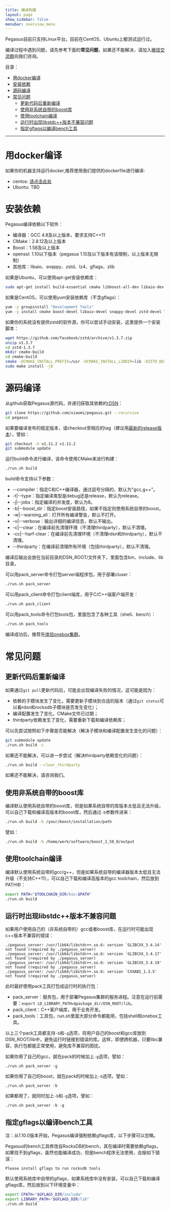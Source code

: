 ```yaml
---
title: 编译构建
layout: page
show_sidebar: false
menubar: overview_menu
---
```


Pegasus目前只支持Linux平台。目前在CentOS、Ubuntu上都测试运行过。

编译过程中遇到问题，请先参考下面的**常见问题**，如果还不能解决，请加入[微信交流群](https://github.com/XiaoMi/pegasus/wiki/%E5%85%B3%E4%BA%8E%E6%88%91%E4%BB%AC)向我们咨询。

目录：
* [用docker编译](#用docker编译)
* [安装依赖](#%E5%AE%89%E8%A3%85%E4%BE%9D%E8%B5%96)
* [源码编译](#%E6%BA%90%E7%A0%81%E7%BC%96%E8%AF%91)
* [常见问题](#%E5%B8%B8%E8%A7%81%E9%97%AE%E9%A2%98)
  * [更新代码后重新编译](#%E6%9B%B4%E6%96%B0%E4%BB%A3%E7%A0%81%E5%90%8E%E9%87%8D%E6%96%B0%E7%BC%96%E8%AF%91)
  * [使用非系统自带的boost库](#%E4%BD%BF%E7%94%A8%E9%9D%9E%E7%B3%BB%E7%BB%9F%E8%87%AA%E5%B8%A6%E7%9A%84boost%E5%BA%93)
  * [使用toolchain编译](#%E4%BD%BF%E7%94%A8toolchain%E7%BC%96%E8%AF%91)
  * [运行时出现libstdc++版本不兼容问题](https://github.com/xiaomi/pegasus/wiki/%E7%BC%96%E8%AF%91%E6%9E%84%E5%BB%BA#%E8%BF%90%E8%A1%8C%E6%97%B6%E5%87%BA%E7%8E%B0libstdc%E7%89%88%E6%9C%AC%E4%B8%8D%E5%85%BC%E5%AE%B9%E9%97%AE%E9%A2%98)
  * [指定gflags以编译bench工具](#%E6%8C%87%E5%AE%9Agflags%E4%BB%A5%E7%BC%96%E8%AF%91bench%E5%B7%A5%E5%85%B7)
***

# 用docker编译

如果你的机器支持运行docker,推荐使用我们提供的dockerfile进行编译:
* centos: [请点击此处](https://github.com/XiaoMi/pegasus/blob/master/docker/dev/centos7/Dockerfile)
* Ubuntu: TBD

# 安装依赖

Pegasus编译依赖以下软件：
* 编译器：GCC 4.8及以上版本，要求支持C++11
* CMake：2.8.12及以上版本
* Boost：1.58及以上版本
* openssl: 1.10以下版本（pegasus 1.10及以下版本有该限制，以上版本无限制）
* 其他库：libaio、snappy、zstd、lz4、gflags、zlib

如果是Ubuntu，可以使用apt-get安装依赖库：
```bash
sudo apt-get install build-essential cmake libboost-all-dev libaio-dev libsnappy-dev libzstd-dev liblz4-dev libgflags-dev zlib1g zlib1g.dev patch git curl zip automake libtool libssl-dev
```

如果是CentOS，可以使用yum安装依赖库（不含gflags）：
```bash
yum -y groupinstall "Development Tools"
yum -y install cmake boost-devel libaio-devel snappy-devel zstd-devel lz4-devel gflags-devel zlib zlib-devel patch openssl-devel
```

如果你的系统没有提供zstd的软件源，你可以尝试手动安装，这里提供一个安装脚本：
```bash
wget https://github.com/facebook/zstd/archive/v1.3.7.zip
unzip v1.3.7
cd zstd-1.3.7
mkdir cmake-build
cd cmake-build
cmake -DCMAKE_INSTALL_PREFIX=/usr -DCMAKE_INSTALL_LIBDIR=lib -DZSTD_BUILD_PROGRAMS=OFF ../build/cmake
sudo make install -j8
```

# 源码编译

从github获取Pegasus源代码，并递归获取其依赖的[rDSN](https://github.com/xiaomi/rdsn)：
```bash
git clone https://github.com/xiaomi/pegasus.git --recursive
cd pegasus
```

如果要编译发布的稳定版本，请checkout至相应的tag（建议用[最新的release版本](https://github.com/xiaomi/pegasus/releases)），譬如：
```bash
git checkout -b v1.11.2 v1.11.2
git submodule update
```

运行build命令进行编译，该命令使用CMake来进行构建：
```bash
./run.sh build
```

build命令支持以下参数：
* --compiler：指定C和C++编译器，通过逗号分隔的，默认为"gcc,g++"。
* -t|--type：指定编译类型是debug还是release，默认为release。
* -j|--jobs：指定编译的并发度，默认为8。
* -b|--boost_dir：指定boost安装路径，如果不指定则使用系统自带的boost。
* -w|--warning_all：打开所有编译警告，默认不打开。
* -v|--verbose：输出详细的编译信息，默认不输出。
* -c|--clear：在编译前先清理环境（不清理thirdparty），默认不清理。
* -cc|--harf-clear：在编译前先清理环境（不清理rdsn和thirdparty），默认不清理。
* --thirdparty：在编译前清理所有环境（包括thirdparty），默认不清理。

编译后输出会放在当前目录的DSN_ROOT/文件夹下，里面包含bin、include、lib目录。

可以用pack_server命令打包server端程序包，用于部署cluser：
```bash
./run.sh pack_server
```

可以用pack_client命令打包client端库，用于C/C++端客户端开发：
```bash
./run.sh pack_client
```

可以用pack_tools命令打包tools包，里面包含了各种工具（shell、bench）：
```bash
./run.sh pack_tools
```

编译成功后，推荐先[体验onebox集群](%E4%BD%93%E9%AA%8Conebox%E9%9B%86%E7%BE%A4)。

# 常见问题

## 更新代码后重新编译

如果通过```git pull```更新代码后，可能会出现编译失败的情况，这可能是因为：
* 依赖的子模块发生了变化，需要更新子模块到合适的版本（通过```git status```可以看rdsn和rocksdb子模块是否发生变化）；
* 编译配置发生了变化，CMake文件已过期；
* thirdparty依赖发生了变化，需要重新下载和编译依赖库；

可以先尝试按照如下步骤是否能解决（解决子模块和编译配置发生变化的问题）：
```bash
git submodule update
./run.sh build -c
```

如果还不能解决，可以进一步尝试（解决thirdparty依赖变化的问题）：
```bash
./run.sh build --clear_thirdparty
```

如果还不能解决，请咨询我们。

## 使用非系统自带的boost库

编译默认使用系统自带的boost库，但是如果系统自带的库版本太低且无法升级，可以自己下载和编译高版本的boost库，然后通过```-b```参数传进来：
```bash
./run.sh build -b /your/boost/installation/path
```

譬如：
```bash
./run.sh build -b /home/work/software/boost_1_58_0/output
```

## 使用toolchain编译

编译默认使用系统自带的gcc/g++，但是如果系统自带的编译器版本太低且无法升级（不支持C++11），可以自己下载和编译高版本的gcc toolchain，然后放到PATH中：
```bash
export PATH="$TOOLCHAIN_DIR/bin:$PATH"
./run.sh build
```

## 运行时出现libstdc++版本不兼容问题

如果用户使用自己的（非系统自带的）gcc或者boost库，在运行时可能出现c++版本不兼容的错误：
```
./pegasus_server: /usr/lib64/libstdc++.so.6: version `GLIBCXX_3.4.14' not found (required by ./pegasus_server)
./pegasus_server: /usr/lib64/libstdc++.so.6: version `GLIBCXX_3.4.17' not found (required by ./pegasus_server)
./pegasus_server: /usr/lib64/libstdc++.so.6: version `GLIBCXX_3.4.19' not found (required by ./pegasus_server)
./pegasus_server: /usr/lib64/libstdc++.so.6: version `CXXABI_1.3.5' not found (required by ./pegasus_server)
```

此时最好使用pack工具打包成运行时的执行包：
 * pack_server：服务包，用于部署Pegasus集群的服务进程。注意在运行前需要：`export LD_LIBRARY_PATH=$package_dir/DSN_ROOT/lib`。
 * pack_client：C++客户端库，用于业务开发。
 * pack_tools：工具包，run.sh里面大部分命令都能用，包括shell和onebox工具。

以上三个pack工具都支持`-b`和`-g`选项，将用户自己的boost和gcc库放到DSN_ROOT/lib中，避免运行时链接到错误的库。这样，即使跨机器，只要libc兼容，执行包都能正常使用，避免库不兼容的困扰。

如果你用了自己的gcc，就在pack的时候加上`-g`选项，譬如：
```
./run.sh pack_server -g
```

如果你用了自己的boost，就在pack的时候加上`-b`选项，譬如：
```
./run.sh pack_server -b
```

如果都用了，就同时加上`-b`和`-g`选项，譬如：
```
./run.sh pack_server -b -g
```

## 指定gflags以编译bench工具

注：从1.10.0版本开始，Pegasus编译强制依赖gflags库，以下步骤可以忽略。

Pegasus的bench工具修改自RocksDB的bench，其在编译时需要依赖gflags，如果找不到gflags，虽然也能编译成功，但是bench程序无法使用，会报如下错误：
```
Please install gflags to run rocksdb tools
```

默认使用系统库中自带的gflags，如果系统库中没有安装，可以自己下载和编译gflags库，然后放到以下环境变量中：
```bash
export CPATH="$GFLAGS_DIR/include"
export LIBRARY_PATH="$GFLAGS_DIR/lib"
./run.sh build
```

